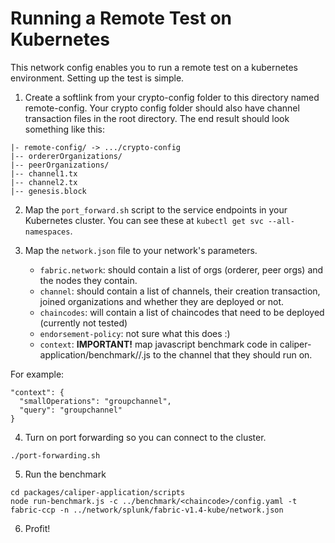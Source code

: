 # Running a Remote Test on Kubernetes
This network config enables you to run a remote test on a kubernetes environment. Setting up the test is simple.

1. Create a softlink from your crypto-config folder to this directory named remote-config. Your crypto config folder should also have
channel transaction files in the root directory. The end result should look something like this:

```
|- remote-config/ -> .../crypto-config
|-- ordererOrganizations/
|-- peerOrganizations/
|-- channel1.tx
|-- channel2.tx
|-- genesis.block
```

2. Map the `port_forward.sh` script to the service endpoints in your Kubernetes cluster. You can see these at `kubectl get svc --all-namespaces`.

3. Map the `network.json` file to your network's parameters.

    * `fabric.network`: should contain a list of orgs (orderer, peer orgs) and the nodes they contain.
    * `channel`: should contain a list of channels, their creation transaction, joined organizations and whether they are deployed or not.
    * `chaincodes`: will contain a list of chaincodes that need to be deployed (currently not tested)
    * `endorsement-policy`: not sure what this does :)
    * `context`: **IMPORTANT!** map javascript benchmark code in caliper-application/benchmark/<chaincode>/<operation>.js to the channel that they should run on.

For example:

```
"context": {
  "smallOperations": "groupchannel",
  "query": "groupchannel"
}
```

4. Turn on port forwarding so you can connect to the cluster. 
```
./port-forwarding.sh
```

5. Run the benchmark
```
cd packages/caliper-application/scripts
node run-benchmark.js -c ../benchmark/<chaincode>/config.yaml -t fabric-ccp -n ../network/splunk/fabric-v1.4-kube/network.json
```

6. Profit!